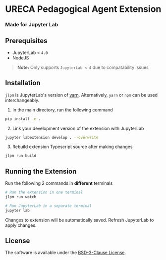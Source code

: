 # URECA Pedagogical Agent Extension
### Made for Jupyter Lab


## Prerequisites

* JupyterLab < `4.0`
* NodeJS

> **Note:**
> Only supports `JupyterLab < 4` due to compatability issues


## Installation

`jlpm` is JupyterLab's version of
[yarn](https://yarnpkg.com/). Alternatively,
`yarn` or `npm` can be used interchangeably.

1. In the main directory, run the following command
```bash
pip install -e .
```
2. Link your development version of the extension with JupyterLab
```bash
jupyter labextension develop . --overwrite
```
3. Rebuild extension Typescript source after making changes
```bash
jlpm run build
```

## Running the Extension
Run the following 2 commands in **different** terminals
```bash
# Run the extension in one terminal
jlpm run watch
```

```bash
# Run JupyterLab in a separate terminal
jupyter lab
```
Changes to extension will be automatically saved. Refresh JupyterLab to apply changes.

## License

The software is available under the [BSD-3-Clause License](https://github.com/xiaohk/stickyland/blob/master/LICENSE).

